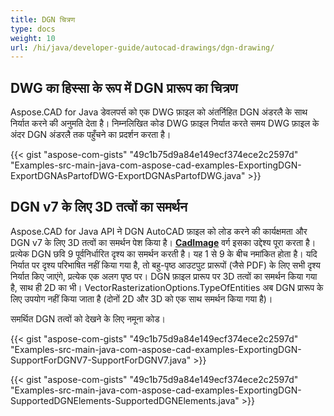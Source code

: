 ```yaml
---
title: DGN चित्रण
type: docs
weight: 10
url: /hi/java/developer-guide/autocad-drawings/dgn-drawing/
---
```


## **DWG का हिस्सा के रूप में DGN प्रारूप का चित्रण**

Aspose.CAD for Java डेवलपर्स को एक DWG फ़ाइल को अंतर्निहित DGN अंडरलै के साथ निर्यात करने की अनुमति देता है। निम्नलिखित कोड DWG फ़ाइल निर्यात करते समय DWG फ़ाइल के अंदर DGN अंडरलै तक पहुँचने का प्रदर्शन करता है।

{{< gist "aspose-com-gists" "49c1b75d9a84e149ecf374ece2c2597d" "Examples-src-main-java-com-aspose-cad-examples-ExportingDGN-ExportDGNAsPartofDWG-ExportDGNAsPartofDWG.java" >}}

## **DGN v7 के लिए 3D तत्वों का समर्थन**

Aspose.CAD for Java API ने DGN AutoCAD फ़ाइल को लोड करने की कार्यक्षमता और DGN v7 के लिए 3D तत्वों का समर्थन पेश किया है। [**CadImage**](https://reference.aspose.com/cad/java/com.aspose.cad.fileformats.cad/CadImage) वर्ग इसका उद्देश्य पूरा करता है। प्रत्येक DGN छवि 9 पूर्वनिर्धारित दृश्य का समर्थन करती है। यह 1 से 9 के बीच नमांकित होता है। यदि निर्यात पर दृश्य परिभाषित नहीं किया गया है, तो बहु-पृष्ठ आउटपुट प्रारूपों (जैसे PDF) के लिए सभी दृश्य निर्यात किए जाएंगे, प्रत्येक एक अलग पृष्ठ पर। DGN फ़ाइल प्रारूप पर 3D तत्वों का समर्थन किया गया है, साथ ही 2D का भी।
VectorRasterizationOptions.TypeOfEntities अब DGN प्रारूप के लिए उपयोग नहीं किया जाता है (दोनों 2D और 3D को एक साथ समर्थन किया गया है)।

समर्थित DGN तत्वों को देखने के लिए नमूना कोड।

{{< gist "aspose-com-gists" "49c1b75d9a84e149ecf374ece2c2597d" "Examples-src-main-java-com-aspose-cad-examples-ExportingDGN-SupportForDGNV7-SupportForDGNV7.java" >}}

{{< gist "aspose-com-gists" "49c1b75d9a84e149ecf374ece2c2597d" "Examples-src-main-java-com-aspose-cad-examples-ExportingDGN-SupportedDGNElements-SupportedDGNElements.java" >}}
